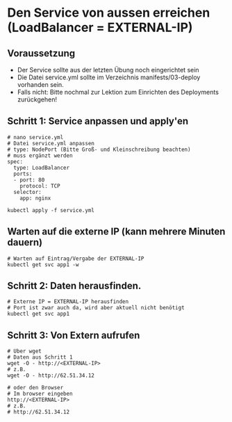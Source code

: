 # Den Service von aussen erreichen (LoadBalancer = EXTERNAL-IP) 

## Voraussetzung

  * Der Service sollte aus der letzten Übung noch eingerichtet sein
  * Die Datei service.yml sollte im Verzeichnis manifests/03-deploy vorhanden sein.
  * Falls nicht: Bitte nochmal zur Lektion zum Einrichten des Deployments zurückgehen!

## Schritt 1: Service anpassen und apply'en

```
# nano service.yml 
# Datei service.yml anpassen
# type: NodePort (Bitte Groß- und Kleinschreibung beachten)
# muss ergänzt werden
spec:
  type: LoadBalancer
  ports:
  - port: 80
    protocol: TCP
  selector:
    app: nginx
```

```
kubectl apply -f service.yml
```

## Warten auf die externe IP (kann mehrere Minuten dauern) 

```
# Warten auf Eintrag/Vergabe der EXTERNAL-IP
kubectl get svc app1 -w 
```

## Schritt 2: Daten herausfinden.

```
# Externe IP = EXTERNAL-IP herausfinden
# Port ist zwar auch da, wird aber aktuell nicht benötigt
kubectl get svc app1 
```

## Schritt 3: Von Extern aufrufen 

```
# Über wget
# Daten aus Schritt 1
wget -O - http://<EXTERNAL-IP>
# z.B.
wget -O - http://62.51.34.12
```

```
# oder den Browser
# Im browser eingeben
http://<EXTERNAL-IP>
# z.B.
# http://62.51.34.12
```


